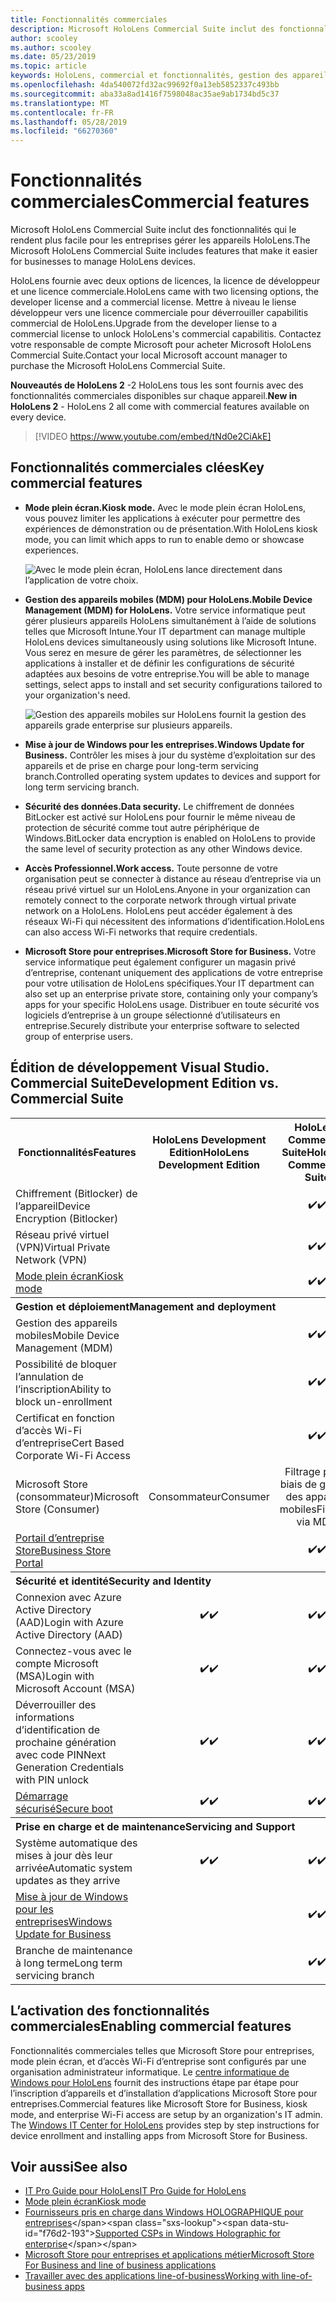 ```yaml
---
title: Fonctionnalités commerciales
description: Microsoft HoloLens Commercial Suite inclut des fonctionnalités qui le rendent plus facile pour les entreprises gérer les appareils HoloLens.  HoloLens 2 sont equipt avec des fonctionnalités commerciales par défaut.
author: scooley
ms.author: scooley
ms.date: 05/23/2019
ms.topic: article
keywords: HoloLens, commercial et fonctionnalités, gestion des appareils mobiles, gestion des appareils mobiles, mode plein écran
ms.openlocfilehash: 4da540072fd32ac99692f0a13eb5852337c493bb
ms.sourcegitcommit: aba33a8ad1416f7598048ac35ae9ab1734bd5c37
ms.translationtype: MT
ms.contentlocale: fr-FR
ms.lasthandoff: 05/28/2019
ms.locfileid: "66270360"
---
```

# <a name="commercial-features"></a><span data-ttu-id="f76d2-105">Fonctionnalités commerciales</span><span class="sxs-lookup"><span data-stu-id="f76d2-105">Commercial features</span></span>

<span data-ttu-id="f76d2-106">Microsoft HoloLens Commercial Suite inclut des fonctionnalités qui le rendent plus facile pour les entreprises gérer les appareils HoloLens.</span><span class="sxs-lookup"><span data-stu-id="f76d2-106">The Microsoft HoloLens Commercial Suite includes features that make it easier for businesses to manage HoloLens devices.</span></span>

<span data-ttu-id="f76d2-107">HoloLens fournie avec deux options de licences, la licence de développeur et une licence commerciale.</span><span class="sxs-lookup"><span data-stu-id="f76d2-107">HoloLens came with two licensing options, the developer license and a commercial license.</span></span>  <span data-ttu-id="f76d2-108">Mettre à niveau le liense développeur vers une licence commerciale pour déverrouiller capabilitis commercial de HoloLens.</span><span class="sxs-lookup"><span data-stu-id="f76d2-108">Upgrade from the developer liense to a commercial license to unlock HoloLens's commercial capabilitis.</span></span>  <span data-ttu-id="f76d2-109">Contactez votre responsable de compte Microsoft pour acheter Microsoft HoloLens Commercial Suite.</span><span class="sxs-lookup"><span data-stu-id="f76d2-109">Contact your local Microsoft account manager to purchase the Microsoft HoloLens Commercial Suite.</span></span>

<span data-ttu-id="f76d2-110">**Nouveautés de HoloLens 2** -2 HoloLens tous les sont fournis avec des fonctionnalités commerciales disponibles sur chaque appareil.</span><span class="sxs-lookup"><span data-stu-id="f76d2-110">**New in HoloLens 2** - HoloLens 2 all come with commercial features available on every device.</span></span>

>[!VIDEO https://www.youtube.com/embed/tNd0e2CiAkE]

## <a name="key-commercial-features"></a><span data-ttu-id="f76d2-111">Fonctionnalités commerciales clées</span><span class="sxs-lookup"><span data-stu-id="f76d2-111">Key commercial features</span></span>

* <span data-ttu-id="f76d2-112">**Mode plein écran.**</span><span class="sxs-lookup"><span data-stu-id="f76d2-112">**Kiosk mode.**</span></span> <span data-ttu-id="f76d2-113">Avec le mode plein écran HoloLens, vous pouvez limiter les applications à exécuter pour permettre des expériences de démonstration ou de présentation.</span><span class="sxs-lookup"><span data-stu-id="f76d2-113">With HoloLens kiosk mode, you can limit which apps to run to enable demo or showcase experiences.</span></span>

  ![Avec le mode plein écran, HoloLens lance directement dans l’application de votre choix.](images/201608-kioskmode-400px.png)

* <span data-ttu-id="f76d2-115">**Gestion des appareils mobiles (MDM) pour HoloLens.**</span><span class="sxs-lookup"><span data-stu-id="f76d2-115">**Mobile Device Management (MDM) for HoloLens.**</span></span> <span data-ttu-id="f76d2-116">Votre service informatique peut gérer plusieurs appareils HoloLens simultanément à l’aide de solutions telles que Microsoft Intune.</span><span class="sxs-lookup"><span data-stu-id="f76d2-116">Your IT department can manage multiple HoloLens devices simultaneously using solutions like Microsoft Intune.</span></span> <span data-ttu-id="f76d2-117">Vous serez en mesure de gérer les paramètres, de sélectionner les applications à installer et de définir les configurations de sécurité adaptées aux besoins de votre entreprise.</span><span class="sxs-lookup"><span data-stu-id="f76d2-117">You will be able to manage settings, select apps to install and set security configurations tailored to your organization's need.</span></span>

  ![Gestion des appareils mobiles sur HoloLens fournit la gestion des appareils grade enterprise sur plusieurs appareils.](images/201608-enterprisemanagement-400px.png)
   
* <span data-ttu-id="f76d2-119">**Mise à jour de Windows pour les entreprises.**</span><span class="sxs-lookup"><span data-stu-id="f76d2-119">**Windows Update for Business.**</span></span> <span data-ttu-id="f76d2-120">Contrôler les mises à jour du système d’exploitation sur des appareils et de prise en charge pour long-term servicing branch.</span><span class="sxs-lookup"><span data-stu-id="f76d2-120">Controlled operating system updates to devices and support for long term servicing branch.</span></span>
* <span data-ttu-id="f76d2-121">**Sécurité des données.**</span><span class="sxs-lookup"><span data-stu-id="f76d2-121">**Data security.**</span></span> <span data-ttu-id="f76d2-122">Le chiffrement de données BitLocker est activé sur HoloLens pour fournir le même niveau de protection de sécurité comme tout autre périphérique de Windows.</span><span class="sxs-lookup"><span data-stu-id="f76d2-122">BitLocker data encryption is enabled on HoloLens to provide the same level of security protection as any other Windows device.</span></span>
* <span data-ttu-id="f76d2-123">**Accès Professionnel.**</span><span class="sxs-lookup"><span data-stu-id="f76d2-123">**Work access.**</span></span> <span data-ttu-id="f76d2-124">Toute personne de votre organisation peut se connecter à distance au réseau d’entreprise via un réseau privé virtuel sur un HoloLens.</span><span class="sxs-lookup"><span data-stu-id="f76d2-124">Anyone in your organization can remotely connect to the corporate network through virtual private network on a HoloLens.</span></span> <span data-ttu-id="f76d2-125">HoloLens peut accéder également à des réseaux Wi-Fi qui nécessitent des informations d’identification.</span><span class="sxs-lookup"><span data-stu-id="f76d2-125">HoloLens can also access Wi-Fi networks that require credentials.</span></span>
* <span data-ttu-id="f76d2-126">**Microsoft Store pour entreprises.**</span><span class="sxs-lookup"><span data-stu-id="f76d2-126">**Microsoft Store for Business.**</span></span> <span data-ttu-id="f76d2-127">Votre service informatique peut également configurer un magasin privé d’entreprise, contenant uniquement des applications de votre entreprise pour votre utilisation de HoloLens spécifiques.</span><span class="sxs-lookup"><span data-stu-id="f76d2-127">Your IT department can also set up an enterprise private store, containing only your company’s apps for your specific HoloLens usage.</span></span> <span data-ttu-id="f76d2-128">Distribuer en toute sécurité vos logiciels d’entreprise à un groupe sélectionné d’utilisateurs en entreprise.</span><span class="sxs-lookup"><span data-stu-id="f76d2-128">Securely distribute your enterprise software to selected group of enterprise users.</span></span>

## <a name="development-edition-vs-commercial-suite"></a><span data-ttu-id="f76d2-129">Édition de développement Visual Studio. Commercial Suite</span><span class="sxs-lookup"><span data-stu-id="f76d2-129">Development Edition vs. Commercial Suite</span></span>

<table>
<tr>
<th><span data-ttu-id="f76d2-130">Fonctionnalités</span><span class="sxs-lookup"><span data-stu-id="f76d2-130">Features</span></span></th><th><span data-ttu-id="f76d2-131">HoloLens Development Edition</span><span class="sxs-lookup"><span data-stu-id="f76d2-131">HoloLens Development Edition</span></span></th><th><span data-ttu-id="f76d2-132">HoloLens Commercial Suite</span><span class="sxs-lookup"><span data-stu-id="f76d2-132">HoloLens Commercial Suite</span></span></th><th><span data-ttu-id="f76d2-133">HoloLens 2</span><span class="sxs-lookup"><span data-stu-id="f76d2-133">HoloLens 2</span></span></th>
</tr><tr>
<td><span data-ttu-id="f76d2-134">Chiffrement (Bitlocker) de l’appareil</span><span class="sxs-lookup"><span data-stu-id="f76d2-134">Device Encryption (Bitlocker)</span></span></td><td></td><td style="text-align: center;"><span data-ttu-id="f76d2-135">✔️</span><span class="sxs-lookup"><span data-stu-id="f76d2-135">✔️</span></span></td><td style="text-align: center;"><span data-ttu-id="f76d2-136">✔️</span><span class="sxs-lookup"><span data-stu-id="f76d2-136">✔️</span></span></td>
</tr><tr>
<td><span data-ttu-id="f76d2-137">Réseau privé virtuel (VPN)</span><span class="sxs-lookup"><span data-stu-id="f76d2-137">Virtual Private Network (VPN)</span></span></td><td></td><td style="text-align: center;"><span data-ttu-id="f76d2-138">✔️</span><span class="sxs-lookup"><span data-stu-id="f76d2-138">✔️</span></span></td><td style="text-align: center;"><span data-ttu-id="f76d2-139">✔️</span><span class="sxs-lookup"><span data-stu-id="f76d2-139">✔️</span></span></td>
</tr><tr>
<td><span data-ttu-id="f76d2-140"><a href="using-the-windows-device-portal.md#kiosk-mode">Mode plein écran</a></span><span class="sxs-lookup"><span data-stu-id="f76d2-140"><a href="using-the-windows-device-portal.md#kiosk-mode">Kiosk mode</a></span></span></td><td></td><td style="text-align: center;"><span data-ttu-id="f76d2-141">✔️</span><span class="sxs-lookup"><span data-stu-id="f76d2-141">✔️</span></span></td><td style="text-align: center;"><span data-ttu-id="f76d2-142">✔️</span><span class="sxs-lookup"><span data-stu-id="f76d2-142">✔️</span></span></td>
</tr><tr>
<th colspan="3" style="text-align: left;"> <span data-ttu-id="f76d2-143">Gestion et déploiement</span><span class="sxs-lookup"><span data-stu-id="f76d2-143">Management and deployment</span></span></th>
</tr><tr>
<td><span data-ttu-id="f76d2-144">Gestion des appareils mobiles</span><span class="sxs-lookup"><span data-stu-id="f76d2-144">Mobile Device Management (MDM)</span></span></td><td style="text-align: center;"></td><td style="text-align: center;"><span data-ttu-id="f76d2-145">✔️</span><span class="sxs-lookup"><span data-stu-id="f76d2-145">✔️</span></span></td><td style="text-align: center;"><span data-ttu-id="f76d2-146">✔️</span><span class="sxs-lookup"><span data-stu-id="f76d2-146">✔️</span></span></td>
</tr><tr>
<td><span data-ttu-id="f76d2-147">Possibilité de bloquer l’annulation de l’inscription</span><span class="sxs-lookup"><span data-stu-id="f76d2-147">Ability to block un-enrollment</span></span></td><td></td><td style="text-align: center;"><span data-ttu-id="f76d2-148">✔️</span><span class="sxs-lookup"><span data-stu-id="f76d2-148">✔️</span></span></td><td style="text-align: center;"><span data-ttu-id="f76d2-149">✔️</span><span class="sxs-lookup"><span data-stu-id="f76d2-149">✔️</span></span></td>
</tr><tr>
<td><span data-ttu-id="f76d2-150">Certificat en fonction d’accès Wi-Fi d’entreprise</span><span class="sxs-lookup"><span data-stu-id="f76d2-150">Cert Based Corporate Wi-Fi Access</span></span></td><td></td><td style="text-align: center;"><span data-ttu-id="f76d2-151">✔️</span><span class="sxs-lookup"><span data-stu-id="f76d2-151">✔️</span></span></td><td style="text-align: center;"><span data-ttu-id="f76d2-152">✔️</span><span class="sxs-lookup"><span data-stu-id="f76d2-152">✔️</span></span></td>
</tr><tr>
<td><span data-ttu-id="f76d2-153">Microsoft Store (consommateur)</span><span class="sxs-lookup"><span data-stu-id="f76d2-153">Microsoft Store (Consumer)</span></span></td><td style="text-align: center;"><span data-ttu-id="f76d2-154">Consommateur</span><span class="sxs-lookup"><span data-stu-id="f76d2-154">Consumer</span></span></td><td style="text-align: center;"><span data-ttu-id="f76d2-155">Filtrage par le biais de gestion des appareils mobiles</span><span class="sxs-lookup"><span data-stu-id="f76d2-155">Filtering via MDM</span></span></td><td style="text-align: center;"><span data-ttu-id="f76d2-156">Filtrage par le biais de gestion des appareils mobiles</span><span class="sxs-lookup"><span data-stu-id="f76d2-156">Filtering via MDM</span></span></td>
</tr><tr>
<td><span data-ttu-id="f76d2-157"><a href="https://technet.microsoft.com/itpro/windows/manage/working-with-line-of-business-apps">Portail d’entreprise Store</a></span><span class="sxs-lookup"><span data-stu-id="f76d2-157"><a href="https://technet.microsoft.com/itpro/windows/manage/working-with-line-of-business-apps">Business Store Portal</a></span></span></td><td></td><td style="text-align: center;"><span data-ttu-id="f76d2-158">✔️</span><span class="sxs-lookup"><span data-stu-id="f76d2-158">✔️</span></span></td><td style="text-align: center;"><span data-ttu-id="f76d2-159">✔️</span><span class="sxs-lookup"><span data-stu-id="f76d2-159">✔️</span></span></td>
</tr><tr>
<th colspan="3" style="text-align: left;"> <span data-ttu-id="f76d2-160">Sécurité et identité</span><span class="sxs-lookup"><span data-stu-id="f76d2-160">Security and Identity</span></span></th>
</tr><tr>
<td><span data-ttu-id="f76d2-161">Connexion avec Azure Active Directory (AAD)</span><span class="sxs-lookup"><span data-stu-id="f76d2-161">Login with Azure Active Directory (AAD)</span></span></td><td style="text-align: center;"><span data-ttu-id="f76d2-162">✔️</span><span class="sxs-lookup"><span data-stu-id="f76d2-162">✔️</span></span></td><td style="text-align: center;"><span data-ttu-id="f76d2-163">✔️</span><span class="sxs-lookup"><span data-stu-id="f76d2-163">✔️</span></span></td><td style="text-align: center;"><span data-ttu-id="f76d2-164">✔️</span><span class="sxs-lookup"><span data-stu-id="f76d2-164">✔️</span></span></td>
</tr><tr>
<td><span data-ttu-id="f76d2-165">Connectez-vous avec le compte Microsoft (MSA)</span><span class="sxs-lookup"><span data-stu-id="f76d2-165">Login with Microsoft Account (MSA)</span></span></td><td style="text-align: center;"><span data-ttu-id="f76d2-166">✔️</span><span class="sxs-lookup"><span data-stu-id="f76d2-166">✔️</span></span></td><td style="text-align: center;"><span data-ttu-id="f76d2-167">✔️</span><span class="sxs-lookup"><span data-stu-id="f76d2-167">✔️</span></span></td><td style="text-align: center;"><span data-ttu-id="f76d2-168">✔️</span><span class="sxs-lookup"><span data-stu-id="f76d2-168">✔️</span></span></td>
</tr><tr>
<td><span data-ttu-id="f76d2-169">Déverrouiller des informations d’identification de prochaine génération avec code PIN</span><span class="sxs-lookup"><span data-stu-id="f76d2-169">Next Generation Credentials with PIN unlock</span></span></td><td style="text-align: center;"><span data-ttu-id="f76d2-170">✔️</span><span class="sxs-lookup"><span data-stu-id="f76d2-170">✔️</span></span></td><td style="text-align: center;"><span data-ttu-id="f76d2-171">✔️</span><span class="sxs-lookup"><span data-stu-id="f76d2-171">✔️</span></span></td><td style="text-align: center;"><span data-ttu-id="f76d2-172">✔️</span><span class="sxs-lookup"><span data-stu-id="f76d2-172">✔️</span></span></td>
</tr><tr>
<td><span data-ttu-id="f76d2-173"><a href="https://msdn.microsoft.com/windows/hardware/commercialize/manufacture/desktop/secure-boot-overview">Démarrage sécurisé</a></span><span class="sxs-lookup"><span data-stu-id="f76d2-173"><a href="https://msdn.microsoft.com/windows/hardware/commercialize/manufacture/desktop/secure-boot-overview">Secure boot</a></span></span></td><td style="text-align: center;"><span data-ttu-id="f76d2-174">✔️</span><span class="sxs-lookup"><span data-stu-id="f76d2-174">✔️</span></span></td><td style="text-align: center;"><span data-ttu-id="f76d2-175">✔️</span><span class="sxs-lookup"><span data-stu-id="f76d2-175">✔️</span></span></td><td style="text-align: center;"><span data-ttu-id="f76d2-176">✔️</span><span class="sxs-lookup"><span data-stu-id="f76d2-176">✔️</span></span></td>
</tr><tr>
<th colspan="3" style="text-align: left;"> <span data-ttu-id="f76d2-177">Prise en charge et de maintenance</span><span class="sxs-lookup"><span data-stu-id="f76d2-177">Servicing and Support</span></span></th>
</tr><tr>
<td><span data-ttu-id="f76d2-178">Système automatique des mises à jour dès leur arrivée</span><span class="sxs-lookup"><span data-stu-id="f76d2-178">Automatic system updates as they arrive</span></span></td><td style="text-align: center;"><span data-ttu-id="f76d2-179">✔️</span><span class="sxs-lookup"><span data-stu-id="f76d2-179">✔️</span></span></td><td style="text-align: center;"><span data-ttu-id="f76d2-180">✔️</span><span class="sxs-lookup"><span data-stu-id="f76d2-180">✔️</span></span></td><td style="text-align: center;"><span data-ttu-id="f76d2-181">✔️</span><span class="sxs-lookup"><span data-stu-id="f76d2-181">✔️</span></span></td>
</tr><tr>
<td><span data-ttu-id="f76d2-182"><a href="https://technet.microsoft.com/itpro/windows/plan/windows-update-for-business">Mise à jour de Windows pour les entreprises</a></span><span class="sxs-lookup"><span data-stu-id="f76d2-182"><a href="https://technet.microsoft.com/itpro/windows/plan/windows-update-for-business">Windows Update for Business</a></span></span></td><td></td><td style="text-align: center;"><span data-ttu-id="f76d2-183">✔️</span><span class="sxs-lookup"><span data-stu-id="f76d2-183">✔️</span></span></td><td style="text-align: center;"><span data-ttu-id="f76d2-184">✔️</span><span class="sxs-lookup"><span data-stu-id="f76d2-184">✔️</span></span></td>
</tr><tr>
<td><span data-ttu-id="f76d2-185">Branche de maintenance à long terme</span><span class="sxs-lookup"><span data-stu-id="f76d2-185">Long term servicing branch</span></span></td><td></td><td style="text-align: center;"><span data-ttu-id="f76d2-186">✔️</span><span class="sxs-lookup"><span data-stu-id="f76d2-186">✔️</span></span></td><td style="text-align: center;"><span data-ttu-id="f76d2-187">✔️</span><span class="sxs-lookup"><span data-stu-id="f76d2-187">✔️</span></span></td>
</tr>
</table>



## <a name="enabling-commercial-features"></a><span data-ttu-id="f76d2-188">L’activation des fonctionnalités commerciales</span><span class="sxs-lookup"><span data-stu-id="f76d2-188">Enabling commercial features</span></span>

<span data-ttu-id="f76d2-189">Fonctionnalités commerciales telles que Microsoft Store pour entreprises, mode plein écran, et d’accès Wi-Fi d’entreprise sont configurés par une organisation administrateur informatique. Le [centre informatique de Windows pour HoloLens](https://docs.microsoft.com/hololens) fournit des instructions étape par étape pour l’inscription d’appareils et d’installation d’applications Microsoft Store pour entreprises.</span><span class="sxs-lookup"><span data-stu-id="f76d2-189">Commercial features like Microsoft Store for Business, kiosk mode, and enterprise Wi-Fi access are setup by an organization's IT admin. The [Windows IT Center for HoloLens](https://docs.microsoft.com/hololens) provides step by step instructions for device enrollment and installing apps from Microsoft Store for Business.</span></span>

## <a name="see-also"></a><span data-ttu-id="f76d2-190">Voir aussi</span><span class="sxs-lookup"><span data-stu-id="f76d2-190">See also</span></span>
* [<span data-ttu-id="f76d2-191">IT Pro Guide pour HoloLens</span><span class="sxs-lookup"><span data-stu-id="f76d2-191">IT Pro Guide for HoloLens</span></span>](https://technet.microsoft.com/itpro/hololens/index)
* [<span data-ttu-id="f76d2-192">Mode plein écran</span><span class="sxs-lookup"><span data-stu-id="f76d2-192">Kiosk mode</span></span>](using-the-windows-device-portal.md#kiosk-mode)
* <span data-ttu-id="f76d2-193">[Fournisseurs pris en charge dans Windows HOLOGRAPHIQUE pour entreprises](https://msdn.microsoft.com/library/windows/hardware/dn920025(v=vs.85).aspx#HoloLens)</span><span class="sxs-lookup"><span data-stu-id="f76d2-193">[Supported CSPs in Windows Holographic for enterprise](https://msdn.microsoft.com/library/windows/hardware/dn920025(v=vs.85).aspx#HoloLens)</span></span>
* [<span data-ttu-id="f76d2-194">Microsoft Store pour entreprises et applications métier</span><span class="sxs-lookup"><span data-stu-id="f76d2-194">Microsoft Store For Business and line of business applications</span></span>](https://blogs.technet.microsoft.com/sbucci/2016/04/13/windows-store-for-business-and-line-of-business-applications/)
* [<span data-ttu-id="f76d2-195">Travailler avec des applications line-of-business</span><span class="sxs-lookup"><span data-stu-id="f76d2-195">Working with line-of-business apps</span></span>](https://technet.microsoft.com/itpro/windows/manage/working-with-line-of-business-apps)
